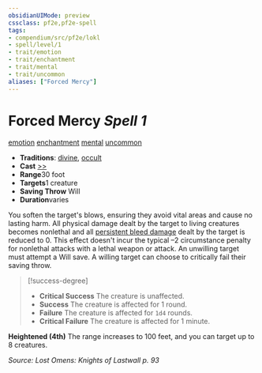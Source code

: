 ```yaml
---
obsidianUIMode: preview
cssclass: pf2e,pf2e-spell
tags:
- compendium/src/pf2e/lokl
- spell/level/1
- trait/emotion
- trait/enchantment
- trait/mental
- trait/uncommon
aliases: ["Forced Mercy"]
---
```

# Forced Mercy *Spell 1*   
[emotion](/rules/traits/emotion.md)  [enchantment](/rules/traits/enchantment.md)  [mental](/rules/traits/mental.md)  [uncommon](/rules/traits/uncommon.md)  

- **Traditions**: [divine](/rules/traits/divine.md), [occult](/rules/traits/occult.md)
- **Cast** [>>](/rules/core-rulebook/chapter-9-playing-the-game.md#Actions "Two-Action") 
- **Range**30 foot
- **Targets**1 creature
- **Saving Throw** Will
- **Duration**varies

You soften the target's blows, ensuring they avoid vital areas and cause no lasting harm. All physical damage dealt by the target to living creatures becomes nonlethal and all [persistent bleed damage](/rules/conditions.md#Persistent%20Damage) dealt by the target is reduced to 0. This effect doesn't incur the typical –2 circumstance penalty for nonlethal attacks with a lethal weapon or attack. An unwilling target must attempt a Will save. A willing target can choose to critically fail their saving throw.

> [!success-degree] 
> - **Critical Success** The creature is unaffected.
> - **Success** The creature is affected for 1 round.
> - **Failure** The creature is affected for `1d4` rounds.
> - **Critical Failure** The creature is affected for 1 minute.

**Heightened (4th)** The range increases to 100 feet, and you can target up to 8 creatures.

*Source: Lost Omens: Knights of Lastwall p. 93*